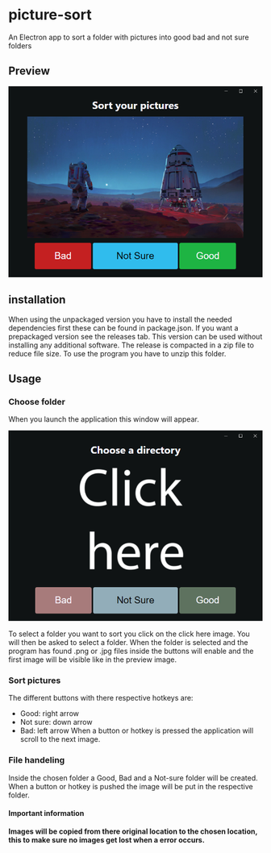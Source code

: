 # picture-sort
An Electron app to sort a folder with pictures into good bad and not sure folders


## Preview

![Image of GUI](https://github.com/Matts-vdp/picture-sort/blob/main/pics/Screenshot.png)

## installation
When using the unpackaged version you have to install the needed dependencies first these can be found in package.json.
If you want a prepackaged version see the releases tab.
This version can be used without installing any additional software.
The release is compacted in a zip file to reduce file size. To use the program you have to unzip this folder.

## Usage
### Choose folder
When you launch the application this window will appear.

![Image of GUI](https://github.com/Matts-vdp/picture-sort/blob/main/pics/Screenshot2.png)

To select a folder you want to sort you click on the click here image.
You will then be asked to select a folder.
When the folder is selected and the program has found .png or .jpg files inside 
the buttons will enable and the first image will be visible like in the preview image.

### Sort pictures
The different buttons with there respective hotkeys are:
* Good: right arrow
* Not sure: down arrow
* Bad: left arrow
When a button or hotkey is pressed the application will scroll to the next image.

### File handeling
Inside the chosen folder a Good, Bad and a Not-sure folder will be created.
When a button or hotkey is pushed the image will be put in the respective folder.

#### Important information
**Images will be copied from there original location to the chosen location, this to make sure no images get lost when a error occurs.**

